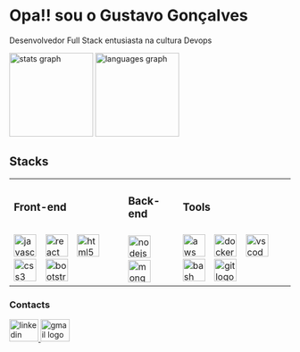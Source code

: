 <h1 align="left">Opa!! sou o Gustavo Gonçalves</h1>

<p align="left">Desenvolvedor Full Stack entusiasta na cultura Devops</p>

<div align="left">
  <img src="https://github-readme-stats.vercel.app/api?username=guxxis&hide_title=false&hide_rank=false&show_icons=true&include_all_commits=true&count_private=true&disable_animations=false&theme=dracula&locale=en&hide_border=false&order=1" height="150" alt="stats graph"  />
  <img src="https://github-readme-stats.vercel.app/api/top-langs?username=guxxis&locale=en&hide_title=false&layout=compact&card_width=320&langs_count=5&theme=dracula&hide_border=false&order=2" height="150" alt="languages graph"  />
</div>

<h2 align="left">Stacks</h2>
<table border="0" cellpadding="0" cellspacing="0">
<tr>
    <td>
      <h3>Front-end</h3>
    </td>
    <td>
      <h3>Back-end</h3>
    </td>
    <td>
      <h3>Tools</h3>
    </td>
</tr>
  <tr>
    <td>
      <img src="https://skillicons.dev/icons?i=js" height="40" alt="javascript logo" />
      <img width="8" />
      <img src="https://skillicons.dev/icons?i=react" height="40" alt="react logo" />
      <img width="8" />
      <img src="https://skillicons.dev/icons?i=html" height="40" alt="html5 logo" />
      <img width="8" />
      <img src="https://skillicons.dev/icons?i=css" height="40" alt="css3 logo" />
      <img width="8" />
      <img src="https://skillicons.dev/icons?i=bootstrap" height="40" alt="bootstrap logo" />
    </td>
    <td>
      <img src="https://skillicons.dev/icons?i=nodejs" height="40" alt="nodejs logo" />
      <img width="8" />
      <img src="https://skillicons.dev/icons?i=mongodb" height="40" alt="mongodb logo" />
    </td>
    <td>
      <img src="https://skillicons.dev/icons?i=aws" height="40" alt="aws logo" />
      <img width="8" />
      <img src="https://skillicons.dev/icons?i=docker" height="40" alt="docker logo" />
      <img width="8" />
      <img src="https://skillicons.dev/icons?i=vscode" height="40" alt="vscode logo" />
      <img width="8" />
      <img src="https://skillicons.dev/icons?i=bash" height="40" alt="bash logo" />
      <img width="8" />
      <img src="https://skillicons.dev/icons?i=git" height="40" alt="git logo" />
    </td>
  </tr>
</table>

<h3 align="left">Contacts</h3>

<div align="left">
  <a href="https://www.linkedin.com/in/gustavogoncalves9914587/" target="_blank">
    <img src="https://raw.githubusercontent.com/maurodesouza/profile-readme-generator/master/src/assets/icons/social/linkedin/default.svg" width="52" height="40" alt="linkedin logo"  />
  </a>
  <a href="guxxis.work@gmail.com" target="_blank">
    <img src="https://raw.githubusercontent.com/maurodesouza/profile-readme-generator/master/src/assets/icons/social/gmail/default.svg" width="52" height="40" alt="gmail logo"  />
  </a>
</div>

